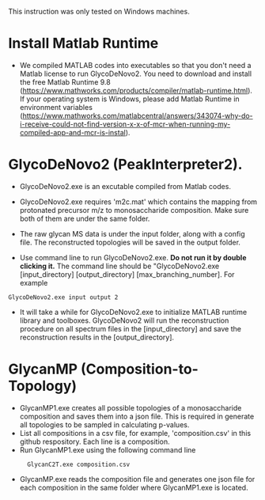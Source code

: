 This instruction was only tested on Windows machines.

# Install Matlab Runtime
* We compiled MATLAB codes into executables so that you don't need a Matlab license to run GlycoDeNovo2. You need to download and install the free Matlab Runtime 9.8 (https://www.mathworks.com/products/compiler/matlab-runtime.html). If your operating system is Windows, please add Matlab Runtime in environment variables (https://www.mathworks.com/matlabcentral/answers/343074-why-do-i-receive-could-not-find-version-x-x-of-mcr-when-running-my-compiled-app-and-mcr-is-instal). 


# GlycoDeNovo2 (PeakInterpreter2). 
* GlycoDeNovo2.exe is an excutable compiled from Matlab codes. 
* GlycoDeNovo2.exe requires 'm2c.mat' which contains the mapping from protonated precursor m/z to monosaccharide composition. Make sure both of them are under the same folder. 
* The raw glycan MS data is under the input folder, along with a config file. The reconstructed topologies will be saved in the output folder.

* Use command line to run GlycoDeNovo2.exe. **Do not run it by double clicking it.** The command line should be "GlycoDeNovo2.exe [input_directory] [output_directory] [max_branching_number]. For example 
```
GlycoDeNovo2.exe input output 2
```

* It will take a while for GlycoDeNovo2.exe to initialize MATLAB runtime library and toolboxes. GlycoDeNovo2 will run the reconstruction procedure on all spectrum files in the [input_directory] and save the reconstruction results in the [output_directory]. 

# GlycanMP (Composition-to-Topology)
* GlycanMP1.exe creates all possible topologies of a monosaccharide composition and saves them into a json file. This is required in generate all topologies to be sampled in calculating p-values.
* List all compositions in a csv file, for example, 'composition.csv' in this github respository. Each line is a composition. 
* Run GlycanMP1.exe using the following command line
  ```
    GlycanC2T.exe composition.csv
  ```
* GlycanMP.exe reads the composition file and generates one json file for each composition in the same folder where GlycanMP1.exe is located.
